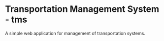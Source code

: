 # Transportation Management System - tms

A simple web application for management of transportation systems.
